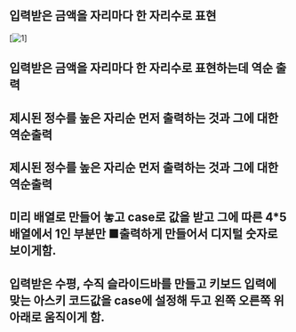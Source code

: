 ## 입력받은 금액을 자리마다 한 자리수로 표현
[![1](./game/week3/class/img/1.PNG)]

## 입력받은 금액을 자리마다 한 자리수로 표현하는데 역순 출력


## 제시된 정수를 높은 자리순 먼저 출력하는 것과 그에 대한 역순출력

## 제시된 정수를 높은 자리순 먼저 출력하는 것과 그에 대한 역순출력

## 미리 배열로 만들어 놓고 case로 값을 받고 그에 따른 4*5배열에서 1인 부분만 ■출력하게 만들어서 디지털 숫자로 보이게함.

## 입력받은 수평, 수직 슬라이드바를 만들고 키보드 입력에 맞는 아스키 코드값을 case에 설정해 두고 왼쪽 오른쪽 위 아래로 움직이게 함.

